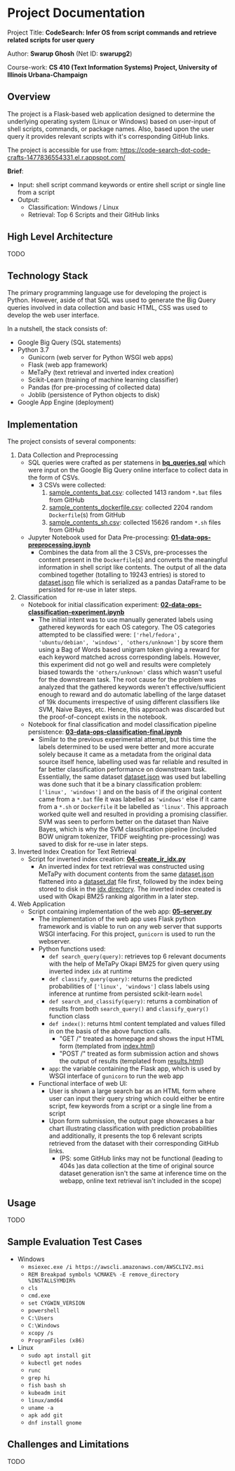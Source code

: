 # Project Documentation

Project Title: **CodeSearch: Infer OS from script commands and retrieve related scripts for user query**

Author: **Swarup Ghosh** (Net ID: **swarupg2**)

Course-work: **CS 410 (Text Information Systems) Project, University of Illinois Urbana-Champaign**

## Overview

The project is a Flask-based web application designed to determine the underlying operating system (Linux or Windows) based on user-input of shell scripts, commands, or package names. Also, based upon the user query it provides relevant scripts with it's corresponding GitHub links.

The project is accessible for use from: https://code-search-dot-code-crafts-1477836554331.el.r.appspot.com/

**Brief**: 
- Input: shell script command keywords or entire shell script or single line from a script
- Output:
    - Classification: Windows / Linux
    - Retrieval: Top 6 Scripts and their GitHub links

## High Level Architecture

TODO

## Technology Stack

The primary programming language use for developing the project is Python. However, aside of that SQL was used to generate the Big Query queries involved in data collection and basic HTML, CSS was used to develop the web user interface.

In a nutshell, the stack consists of:
- Google Big Query (SQL statements)
- Python 3.7
    - Gunicorn (web server for Python WSGI web apps)
    - Flask (web app framework)
    - MeTaPy (text retrieval and inverted index creation)
    - Scikit-Learn (training of machine learning classifier)
    - Pandas (for pre-processing of collected data)
    - Joblib (persistence of Python objects to disk)
- Google App Engine (deployment)

## Implementation
The project consists of several components:
1. Data Collection and Preprocessing
    - SQL queries were crafted as per statemens in [**bq_queries.sql**](./data/bq_queries.sql) which were input on the Google Big Query online interface to collect data in the form of CSVs.
        - 3 CSVs were collected:
            1. [sample_contents_bat.csv](./data/sample_contents_bat.csv): collected 1413 random `*.bat` files from GitHub
            2. [sample_contents_dockerfile.csv](./data/sample_contents_dockerfile.csv): collected 2204 random `Dockerfile`(s) from GitHub
            3. [sample_contents_sh.csv](./data/sample_contents_sh.csv): collected 15626 random `*.sh` files from GitHub
    - Jupyter Notebook used for Data Pre-processing: [**01-data-ops-preprocessing.ipynb**](./src/01-data-ops-preprocessing.ipynb)
        - Combines the data from all the 3 CSVs, pre-processes the content present in the `Dockerfile`(s) and converts the meaningful information in shell script like contents. The output of all the data combined together (totalling to 19243 entries) is stored to [dataset.json](./src/data/dataset.json) file which is serialized as a pandas DataFrame to be persisted for re-use in later steps. 
2. Classification
    - Notebook for initial classification experiment: [**02-data-ops-classification-experiment.ipynb**](./src/02-data-ops-classification-experiment.ipynb)
        - The initial intent was to use manually generated labels using gathered keywords for each OS category. The OS categories attempted to be classified were: `['rhel/fedora', 'ubuntu/debian', 'windows', 'others/unknown']` by score them using a Bag of Words based unigram token giving a reward for each keyword matched across corresponding labels. However, this experiment did not go well and results were completely biased towards the `'others/unknown'` class which wasn't useful for the downstream task. The root cause for the problem was analyzed that the gathered keywords weren't effective/sufficient enough to reward and do automatic labelling of the large dataset of 19k documents irrespective of using different classifiers like SVM, Naive Bayes, etc. Hence, this approach was discarded but the proof-of-concept exists in the notebook. 
    - Notebook for final classification and model classification pipeline persistence: [**03-data-ops-classification-final.ipynb**](./src/03-data-ops-classification-final.ipynb)
        - Similar to the previous experimental attempt, but this time the labels determined to be used were better and more accurate solely because it came as a metadata from the original data source itself hence, labelling used was far reliable and resulted in far better classification performance on downstream task. Essentially, the same dataset [dataset.json](./src/data/dataset.json) was used but labelling was done such that it be a binary classification problem: `['linux', 'windows']` and on the basis of if the original content came from a `*.bat` file it was labelled as `'windows'` else if it came from a `*.sh` or `Dockerfile` it be labelled as `'linux'`. This approach worked quite well and resulted in providing a promising classifier. SVM was seen to perform better on the dataset than Naive Bayes, which is why the SVM classification pipeline (included BOW unigram tokenizer, TFIDF weighting pre-processing) was saved to disk for re-use in later steps.
3. Inverted Index Creation for Text Retrieval
    - Script for inverted index creation: [**04-create_ir_idx.py**](./src/04-create_ir_idx.py)
        - An inverted index for text retrieval was constructed using MeTaPy with document contents from the same [dataset.json](./src/data/dataset.json) flattened into a [dataset.dat](./src/data/dataset/dataset.dat) file first, followed by the index being stored to disk in the [idx directory](./src/idx/). The inverted index created is used with Okapi BM25 ranking algorithm in a later step.
4. Web Application
    - Script containing implementation of the web app: [**05-server.py**](./src/05-server.py)
        - The implementation of the web app uses Flask python framework and is viable to run on any web server that supports WSGI interfacing. For this project, `gunicorn` is used to run the webserver.
        - Python functions used:
            - `def search_query(query)`: retrieves top 6 relevant documents with the help of MeTaPy Okapi BM25 for given query using inverted index `idx` at runtime
            - `def classify_query(query)`: returns the predicted probabilities of `['linux', 'windows']` class labels using inference at runtime from persisted scikit-learn `model`
            - `def search_and_classify(query)`: returns a combination of results from both `search_query()` and `classify_query()` function class
            - `def index()`: returns html content templated and values filled in on the basis of the above function calls.
                - "GET /" treated as homepage and shows the input HTML form (templated from [index.html](./src/templates/index.html))
                - "POST /" treated as form submission action and shows the output of results (templated from [results.html](./src/templates/results.html))
            - `app`: the variable containing the Flask app, which is used by WSGI interface of `gunicorn` to run the web app
        - Functional interface of web UI:
            - User is shown a large search bar as an HTML form where user can input their query string which could either be entire script, few keywords from a script or a single line from a script
            - Upon form submission, the output page showcases a bar chart illustrating classification with prediction probabilities and additionally, it presents the top 6 relevant scripts retrieved from the dataset with their corresponding GitHub links.
                - (PS: some GitHub links may not be functional (leading to 404s )as data collection at the time of original source dataset generation isn't the same at inference time on the webapp, online text retrieval isn't included in the scope)
        
## Usage

TODO

## Sample Evaluation Test Cases 

- Windows
    - `msiexec.exe /i https://awscli.amazonaws.com/AWSCLIV2.msi`
    - `REM Breakpad symbols %CMAKE% -E remove_directory %INSTALLSYMDIR%`
    - `cls`
    - `cmd.exe`
    - `set CYGWIN_VERSION`
    - `powershell`
    - `C:\Users`
    - `C:\Windows`
    - `xcopy /s`
    - `ProgramFiles (x86)`
- Linux
    - `sudo apt install git`
    - `kubectl get nodes`
    - `runc`
    - `grep hi`
    - `fish bash sh`
    - `kubeadm init`
    - `linux/amd64`
    - `uname -a`
    - `apk add git`
    - `dnf install gnome`

## Challenges and Limitations

TODO